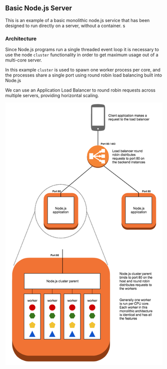 ## Basic Node.js Server

This is an example of a basic monolithic node.js service that has been designed to run directly on a server, without a container.
s
### Architecture

Since Node.js programs run a single threaded event loop it is necessary to use the node `cluster` functionality in order to get maximum usage out of a multi-core server.

In this example `cluster` is used to spawn one worker process per core, and the processes share a single port using round robin load balancing built into Node.js

We can use an Application Load Balancer to round robin requests across multiple servers, providing horizontal scaling.

![Reference diagram of the basic node application deployment](../images/monolithic-no-container.png)
